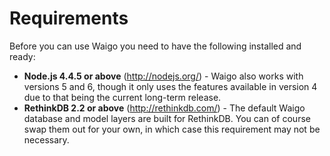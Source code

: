 # Requirements

Before you can use Waigo you need to have the following installed and ready:

* **Node.js 4.4.5 or above** (http://nodejs.org/) - Waigo also works with versions 5 and 6, though it only uses the features available in version 4 due to that being the current long-term release.
* **RethinkDB 2.2 or above** (http://rethinkdb.com/) - The default Waigo database and model layers are built for RethinkDB. You can of course swap them out for your own, in which case this requirement may not be necessary.

